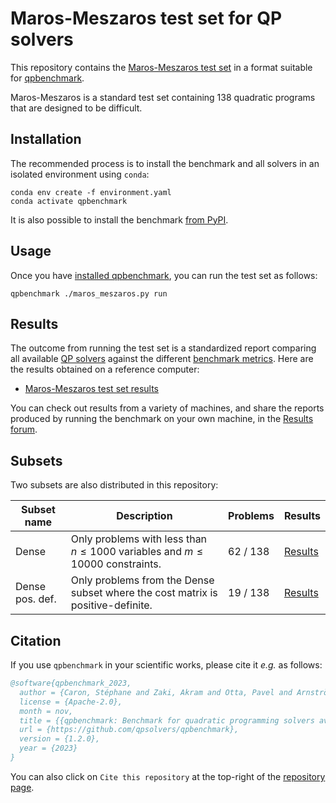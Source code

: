 # Maros-Meszaros test set for QP solvers

This repository contains the [Maros-Meszaros test set](https://www.cuter.rl.ac.uk/Problems/marmes.html) in a format suitable for [qpbenchmark](https://github.com/qpsolvers/qpbenchmark).

Maros-Meszaros is a standard test set containing 138 quadratic programs that are designed to be difficult.

## Installation

The recommended process is to install the benchmark and all solvers in an isolated environment using ``conda``:

```console
conda env create -f environment.yaml
conda activate qpbenchmark
```

It is also possible to install the benchmark [from PyPI](https://github.com/qpsolvers/qpbenchmark#installation).

## Usage

Once you have [installed qpbenchmark](https://github.com/qpsolvers/qpbenchmark#installation), you can run the test set as follows:

```
qpbenchmark ./maros_meszaros.py run
```

## Results

The outcome from running the test set is a standardized report comparing all available [QP solvers](https://github.com/qpsolvers/qpbenchmark#solvers) against the different [benchmark metrics](https://github.com/qpsolvers/qpbenchmark#metrics). Here are the results obtained on a reference computer:

- [Maros-Meszaros test set results](results/maros_meszaros.md)

You can check out results from a variety of machines, and share the reports produced by running the benchmark on your own machine, in the [Results forum](https://github.com/qpsolvers/maros_meszaros_qpbenchmark/discussions/categories/results).

## Subsets

Two subsets are also distributed in this repository:

| Subset name | Description | Problems | Results |
|-------------|-------------|----------|---------|
| Dense | Only problems with less than $n \leq 1000$ variables and $m \leq 10000$ constraints. | 62 / 138 | [Results](results/maros_meszaros_dense.md) |
| Dense pos. def. | Only problems from the Dense subset where the cost matrix is positive-definite. | 19 / 138 | [Results](results/maros_meszaros_dense_posdef.md) |

## Citation

If you use `qpbenchmark` in your scientific works, please cite it *e.g.* as follows:

```bibtex
@software{qpbenchmark_2023,
  author = {Caron, Stéphane and Zaki, Akram and Otta, Pavel and Arnström, Daniel and Carpentier, Justin},
  license = {Apache-2.0},
  month = nov,
  title = {{qpbenchmark: Benchmark for quadratic programming solvers available in Python}},
  url = {https://github.com/qpsolvers/qpbenchmark},
  version = {1.2.0},
  year = {2023}
}
```

You can also click on ``Cite this repository`` at the top-right of the [repository page](https://github.com/qpsolvers/qpbenchmark/).
